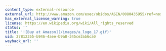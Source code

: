 ```yaml
---
content_type: external-resource
external_url: http://www.amazon.com/exec/obidos/ASIN/0080435955/ref=nosim/mitopencourse-20
has_external_license_warning: true
license: https://en.wikipedia.org/wiki/All_rights_reserved
status: ''
title: '![Buy at Amazon](/images/a_logo_17.gif)'
uid: 27812355-b946-4aee-b9a8-345ce3ab6ca0
wayback_url: ''
---
```

